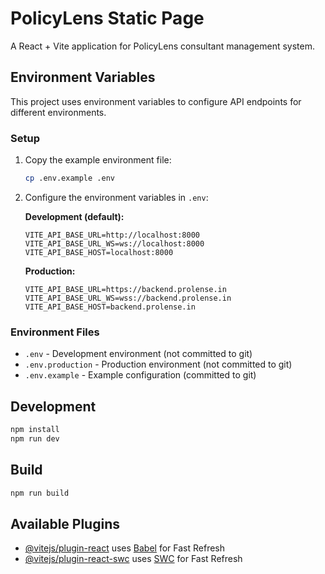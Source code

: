 # PolicyLens Static Page

A React + Vite application for PolicyLens consultant management system.

## Environment Variables

This project uses environment variables to configure API endpoints for different environments.

### Setup

1. Copy the example environment file:
   ```bash
   cp .env.example .env
   ```

2. Configure the environment variables in `.env`:

   **Development (default):**
   ```env
   VITE_API_BASE_URL=http://localhost:8000
   VITE_API_BASE_URL_WS=ws://localhost:8000
   VITE_API_BASE_HOST=localhost:8000
   ```

   **Production:**
   ```env
   VITE_API_BASE_URL=https://backend.prolense.in
   VITE_API_BASE_URL_WS=wss://backend.prolense.in
   VITE_API_BASE_HOST=backend.prolense.in
   ```

### Environment Files

- `.env` - Development environment (not committed to git)
- `.env.production` - Production environment (not committed to git)
- `.env.example` - Example configuration (committed to git)

## Development

```bash
npm install
npm run dev
```

## Build

```bash
npm run build
```

## Available Plugins

- [@vitejs/plugin-react](https://github.com/vitejs/vite-plugin-react/blob/main/packages/plugin-react/README.md) uses [Babel](https://babeljs.io/) for Fast Refresh
- [@vitejs/plugin-react-swc](https://github.com/vitejs/vite-plugin-react-swc) uses [SWC](https://swc.rs/) for Fast Refresh
